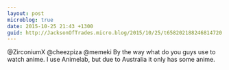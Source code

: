 ```yaml
---
layout: post
microblog: true
date: 2015-10-25 21:43 +1300
guid: http://JacksonOfTrades.micro.blog/2015/10/25/t658202188246814720.html
---
```

@ZirconiumX @cheezpiza @memeki By the way what do you guys use to watch anime. I use Animelab, but due to Australia it only has some anime.
